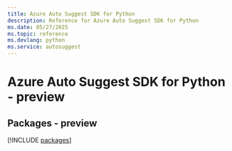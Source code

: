 ```yaml
---
title: Azure Auto Suggest SDK for Python
description: Reference for Azure Auto Suggest SDK for Python
ms.date: 05/27/2025
ms.topic: reference
ms.devlang: python
ms.service: autosuggest
---
```

# Azure Auto Suggest SDK for Python - preview
## Packages - preview
[!INCLUDE [packages](auto-suggest-index.md)]